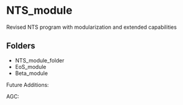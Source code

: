 # NTS_module

Revised NTS program with modularization and extended capabilities 

## Folders

* NTS_module_folder
* EoS_module
* Beta_module

Future Additions:

AGC: 
